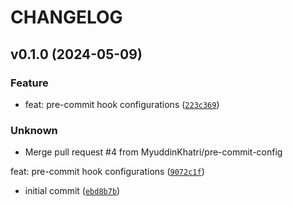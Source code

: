 # CHANGELOG



## v0.1.0 (2024-05-09)

### Feature

* feat: pre-commit hook configurations ([`223c369`](https://github.com/agritheory/frappe-gql-adaptor/commit/223c369fba8af7e4b8d553e5317735851e36b808))

### Unknown

* Merge pull request #4 from MyuddinKhatri/pre-commit-config

feat: pre-commit hook configurations ([`9072c1f`](https://github.com/agritheory/frappe-gql-adaptor/commit/9072c1ff1789e5da55c3789775dcc10b4d700f4d))

* initial commit ([`ebd8b7b`](https://github.com/agritheory/frappe-gql-adaptor/commit/ebd8b7bee0e992588b4c009ad6d39e3a30e5e2ef))
